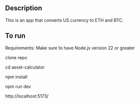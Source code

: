 ## Description
This is an app that converts US currency to ETH and BTC.

## To run

Requirements: Make sure to have Node.js version 22 or greater

clone repo

cd asset-calculator

npm install

npm run dev

http://localhost:5173/